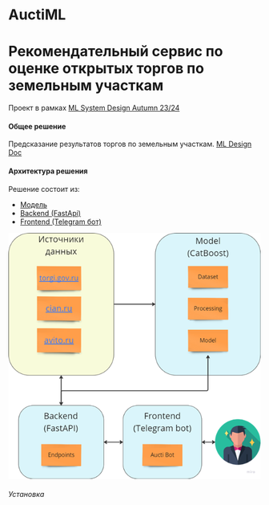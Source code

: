 # AuctiML
# Рекомендательный сервис по оценке открытых торгов по земельным участкам
Проект в рамках [ML System Design Autumn 23/24](https://ods.ai/tracks/ml-system-design-23/competitions/mlsys23-project)   
  
#### Общее решение
Предсказание результатов торгов по земельным участкам.
[ML Design Doc](systemdesign/design.md)

#### Архитектура решения
Решение состоит из:  
 - [Модель](model)   
 - [Backend (FastApi)](front)  
 - [Frontend (Telegram бот)](back)  
 

![arch](media/main_image1.png)

 
 
 
 
###### Установка 
 